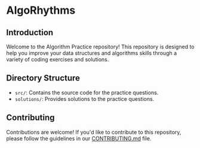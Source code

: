 # AlgoRhythms

## Introduction

Welcome to the Algorithm Practice repository! This repository is designed to help you improve your data structures and algorithms skills through a variety of coding exercises and solutions.

## Directory Structure

- `src/`: Contains the source code for the practice questions.
- `solutions/`: Provides solutions to the practice questions.

## Contributing

Contributions are welcome! If you'd like to contribute to this repository, please follow the guidelines in our [CONTRIBUTING.md](CONTRIBUTING.md) file.
